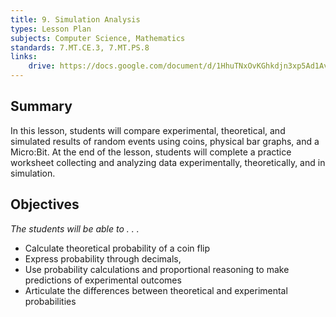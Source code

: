 ```yaml
---
title: 9. Simulation Analysis
types: Lesson Plan
subjects: Computer Science, Mathematics
standards: 7.MT.CE.3, 7.MT.PS.8
links:
    drive: https://docs.google.com/document/d/1HhuTNxOvKGhkdjn3xp5Ad1Av8T5nL6De-j27ikfCUzc/edit
---
```


## Summary

In this lesson, students will compare experimental, theoretical, and simulated results of random events using coins, physical bar graphs, and a Micro:Bit. At the end of the lesson, students will complete a practice worksheet collecting and analyzing data experimentally, theoretically, and in simulation. 

## Objectives

*The students will be able to . . .*

- Calculate theoretical probability of a coin flip
- Express probability through decimals, 
- Use probability calculations and proportional reasoning to make predictions of experimental outcomes
- Articulate the differences between theoretical and experimental probabilities
